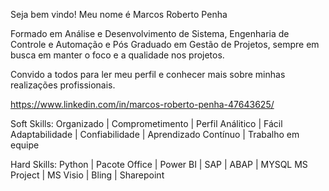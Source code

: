 Seja bem vindo!
Meu nome é Marcos Roberto Penha

Formado em Análise e Desenvolvimento de Sistema, Engenharia de Controle e Automação e Pós Graduado em Gestão de Projetos, sempre em busca em manter o foco e a qualidade nos projetos. 

Convido a todos para ler meu perfil e conhecer mais sobre minhas realizações profissionais.

https://www.linkedin.com/in/marcos-roberto-penha-47643625/

Soft Skills: 
Organizado |
Comprometimento |
Perfil Análitico |
Fácil Adaptabilidade |
Confiabilidade |
Aprendizado Contínuo |
Trabalho em equipe 

Hard Skills:
Python |
Pacote Office |
Power BI |
SAP |
ABAP |
MYSQL 
MS Project |
MS Visio |
Bling |
Sharepoint
